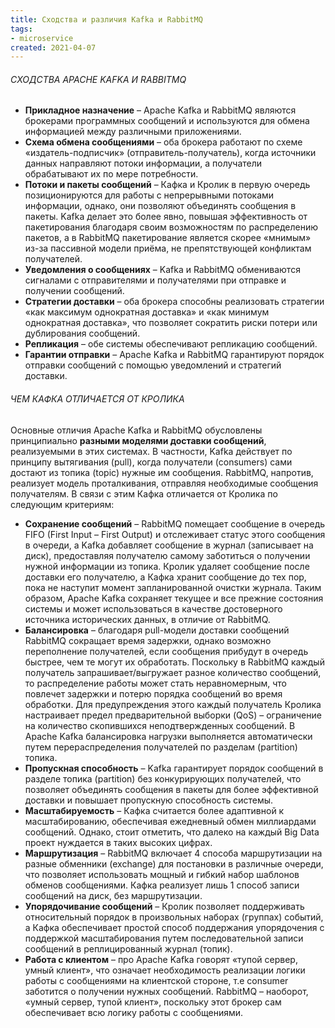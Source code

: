 ```yaml
---
title: Сходства и различия Kafka и RabbitMQ
tags:
- microservice 
created: 2021-04-07
---
```


###### СХОДСТВА APACHE KAFKA И RABBITMQ

* **Прикладное назначение** – Apache Kafka и RabbitMQ являются брокерами программных сообщений и используются для обмена информацией между различными приложениями.
* **Схема обмена сообщениями** – оба брокера работают по схеме «издатель-подписчик» (отправитель-получатель), когда источники данных направляют потоки информации, а получатели обрабатывают их по мере потребности.
* **Потоки и пакеты сообщений** – Кафка и Кролик в первую очередь позиционируются для работы с непрерывными потоками информации, однако, они позволяют объединять сообщения в пакеты. Kafka делает это более явно, повышая эффективность от пакетирования благодаря своим возможностям по распределению пакетов, а в RabbitMQ пакетирование является скорее «мнимым» из-за пассивной модели приёма, не препятствующей конфликтам получателей.
* **Уведомления о сообщениях** – Kafka и RabbitMQ обмениваются сигналами с отправителями и получателями при отправке и получении сообщений. 
* **Стратегии доставки** – оба брокера способны реализовать стратегии «как максимум однократная доставка» и «как минимум однократная доставка», что позволяет сократить риски потери или дублирования сообщений.
* **Репликация** – обе системы обеспечивают репликацию сообщений.
* **Гарантии отправки** – Apache Kafka и RabbitMQ гарантируют порядок отправки сообщений с помощью уведомлений и стратегий доставки.

###### ЧЕМ КАФКА ОТЛИЧАЕТСЯ ОТ КРОЛИКА

Основные отличия Apache Kafka и RabbitMQ обусловлены принципиально **разными моделями доставки сообщений**, реализуемыми в этих системах. В частности, Kafka действует по принципу вытягивания (pull), когда получатели (consumers) сами достают из топика (topic) нужные им сообщения. RabbitMQ, напротив, реализует модель проталкивания, отправляя необходимые сообщения получателям. В связи с этим Кафка отличается от Кролика по следующим критериям:
* **Сохранение сообщений** – RabbitMQ помещает сообщение в очередь FIFO (First Input – First Output) и отслеживает статус этого сообщения в очереди, а Kafka добавляет сообщение в журнал (записывает на диск), предоставляя получателю самому заботиться о получении нужной информации из топика. Кролик удаляет сообщение после доставки его получателю, а Кафка хранит сообщение до тех пор, пока не наступит момент запланированной очистки журнала. Таким образом, Apache Kafka сохраняет текущее и все прежние состояния системы и может использоваться в качестве достоверного источника исторических данных, в отличие от RabbitMQ.
* **Балансировка** – благодаря pull-модели доставки сообщений RabbitMQ сокращает время задержки, однако возможно переполнение получателей, если сообщения прибудут в очередь быстрее, чем те могут их обработать. Поскольку в RabbitMQ каждый получатель запрашивает/выгружает разное количество сообщений, то распределение работы может стать неравномерным, что повлечет задержки и потерю порядка сообщений во время обработки. Для предупреждения этого каждый получатель Кролика настраивает предел предварительной выборки (QoS) – ограничение на количество скопившихся неподтвержденных сообщений. В Apache Kafka балансировка нагрузки выполняется автоматически путем перераспределения получателей по разделам (partition) топика.
* **Пропускная способность** – Kafka гарантирует порядок сообщений в разделе топика (partition) без конкурирующих получателей, что позволяет объединять сообщения в пакеты для более эффективной доставки и повышает пропускную способность системы.
* **Масштабируемость** – Кафка считается более адаптивной к масштабированию, обеспечивая ежедневный обмен миллиардами сообщений. Однако, стоит отметить, что далеко на каждый Big Data проект нуждается в таких высоких цифрах.
* **Маршрутизация** – RabbitMQ включает 4 способа маршрутизации на разные обменники (exchange) для постановки в различные очереди, что позволяет использовать мощный и гибкий набор шаблонов обменов сообщениями. Кафка реализует лишь 1 способ записи сообщений на диск, без маршрутизации.
* **Упорядочивание сообщений** – Кролик позволяет поддерживать относительный порядок в произвольных наборах (группах) событий, а Кафка обеспечивает простой способ поддержания упорядочения с поддержкой масштабирования путем последовательной записи сообщений в реплицированный журнал (топик).
* **Работа с клиентом** – про Apache Kafka говорят «тупой сервер, умный клиент», что означает необходимость реализации логики работы с сообщениями на клиентской стороне, т.е consumer заботится о получении нужных сообщений. RabbitMQ – наоборот, «умный сервер, тупой клиент», поскольку этот брокер сам обеспечивает всю логику работы с сообщениями.
